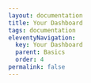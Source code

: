 ```yaml
---
layout: documentation
title: Your Dashboard
tags: documentation
eleventyNavigation:
  key: Your Dashboard
  parent: Basics
  order: 4
permalink: false
---
```

